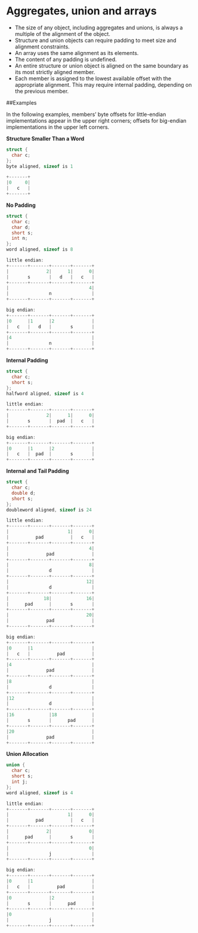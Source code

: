 # Aggregates, union and arrays

* The size of any object, including aggregates and unions, is always a multiple of the alignment of the object.
* Structure and union objects can require padding to meet size and alignment constraints.
* An array uses the same alignment as its elements.
* The content of any padding is undefined.
* An entire structure or union object is aligned on the same boundary as its most strictly aligned member.
* Each member is assigned to the lowest available offset with the appropriate alignment. This may require internal padding, depending on the previous member.

##Examples

In the following examples, members’ byte offsets for little-endian implementations appear in the upper right corners; offsets for big-endian implementations in the upper left corners.

**Structure Smaller Than a Word**

```C++
struct {
  char c;
};
byte aligned, sizeof is 1

+-------+
|0     0|
|   c   |
+-------+
```

**No Padding**

```C++
struct {
  char c;
  char d;
  short s;
  int n;
};
word aligned, sizeof is 8

little endian:
+-------+-------+-------+-------+
|              2|      1|      0|
|       s       |   d   |   c   |
+-------+-------+-------+-------+
|                              4|
|               n               |
+-------+-------+-------+-------+

big endian:
+-------+-------+-------+-------+
|0      |1      |2              |
|   c   |   d   |       s       |
+-------+-------+-------+-------+
|4                              |
|               n               |
+-------+-------+-------+-------+
```

**Internal Padding**

```C++
struct {
  char c;
  short s;
};
halfword aligned, sizeof is 4

little endian:
+-------+-------+-------+-------+
|              2|      1|      0|
|       s       |  pad  |   c   |
+-------+-------+-------+-------+

big endian:
+-------+-------+-------+-------+
|0      |1      |2              |
|   c   |  pad  |       s       |
+-------+-------+-------+-------+
```

**Internal and Tail Padding**

```C++
struct {
  char c;
  double d;
  short s;
};
doubleword aligned, sizeof is 24

little endian:
+-------+-------+-------+-------+
|                      1|      0|
|          pad          |   c   |
+-------+-------+-------+-------+
|                              4|
|              pad              |
+-------+-------+-------+-------+
|                              8|
|               d               |
+-------+-------+-------+-------+
|                             12|
|               d               |
+-------+-------+-------+-------+
|             18|             16|
|      pad      |       s       |
+-------+-------+-------+-------+
|                             20|
|              pad              |
+-------+-------+-------+-------+

big endian:
+-------+-------+-------+-------+
|0      |1                      |
|   c   |          pad          |
+-------+-------+-------+-------+
|4                              |
|              pad              |
+-------+-------+-------+-------+
|8                              |
|               d               |
+-------+-------+-------+-------+
|12                             |
|               d               |
+-------+-------+-------+-------+
|16             |18             |
|       s       |      pad      |
+-------+-------+-------+-------+
|20                             |
|              pad              |
+-------+-------+-------+-------+
```

**Union Allocation**

```C++
union {
  char c;
  short s;
  int j;
};
word aligned, sizeof is 4

little endian:
+-------+-------+-------+-------+
|                      1|      0|
|          pad          |   c   |
+-------+-------+-------+-------+
|              2|              0|
|      pad      |       s       |
+-------+-------+-------+-------+
|                              0|
|               j               |
+-------+-------+-------+-------+

big endian:
+-------+-------+-------+-------+
|0      |1                      |
|   c   |          pad          |
+-------+-------+-------+-------+
|0              |2              |
|       s       |      pad      |
+-------+-------+-------+-------+
|0                              |
|               j               |
+-------+-------+-------+-------+
```


